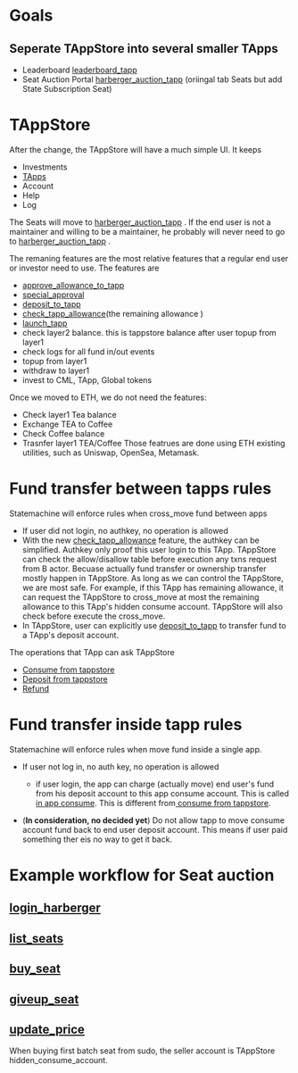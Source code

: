 # Goals

## Seperate TAppStore into several smaller TApps

* Leaderboard [leaderboard_tapp](leaderboard_tapp.md)
* Seat Auction Portal [harberger_auction_tapp](harberger_auction_tapp.md) (oriingal tab Seats but add State Subscription Seat)

# TAppStore

After the change, the TAppStore will have a much simple UI.
It keeps

* Investments
* [TApps](TApps.md)
* Account
* Help
* Log

The Seats will move to [harberger_auction_tapp](harberger_auction_tapp.md) . If the end user is not a maintainer and willing to be a maintainer, he probably will never need to go to [harberger_auction_tapp](harberger_auction_tapp.md) .

The remaning features are the most relative features that a regular end user or investor need to use. The features are

* [approve_allowance_to_tapp](approve_allowance_to_tapp.md)
* [special_approval](special_approval.md)
* [deposit_to_tapp](deposit_to_tapp.md)
* [check_tapp_allowance](check_tapp_allowance.md)(the remaining allowance )
* [launch_tapp](launch_tapp.md)
* check layer2 balance. this is tappstore balance after user topup from layer1
* check logs for all fund in/out events
* topup from layer1
* withdraw to layer1
* invest to CML, TApp, Global tokens

Once we moved to ETH, we do not need the features:

* Check layer1 Tea balance
* Exchange TEA to Coffee
* Check Coffee balance
* Trasnfer layer1 TEA/Coffee
  Those featrues are done using ETH existing utilities, such as Uniswap, OpenSea, Metamask.

# Fund transfer between tapps rules

Statemachine will enforce rules when cross_move fund between apps

* If user did not login, no authkey, no operation is allowed
* With the new [check_tapp_allowance](check_tapp_allowance.md) feature, the authkey can be simplified. Authkey only proof this user login to this TApp. TAppStore can check the allow/disallow table before execution any txns request from B actor. Becuase actually fund transfer or ownership transfer mostly happen in TAppStore. As long as we can control the TAppStore, we are most safe. For example, if this TApp has remaining allowance, it can request the TAppStore to cross_move at most the remaining allowance to this TApp's hidden consume account. TAppStore will also check before execute the cross_move.
* In TAppStore, user can explicitly use [deposit_to_tapp](deposit_to_tapp.md) to transfer fund to a TApp's deposit account. 

The operations that TApp can ask TAppStore

* [ Consume from tappstore](TApp_fund_operations.md#consume-from-tappstore)
* [ Deposit from tappstore](TApp_fund_operations.md#deposit-from-tappstore)
* [ Refund](TApp_fund_operations.md#refund)

# Fund transfer inside tapp rules

Statemachine will enforce rules when move fund inside a single app.

* If user not log in, no auth key, no operation is allowed
  
  * if user login, the app can charge (actually move) end user's fund from his deposit account to this app consume account. This is called [ in app consume](TApp_fund_operations.md#in-app-consume). This is different from[ consume from tappstore](TApp_fund_operations.md#consume-from-tappstore). 
* (**In consideration, no decided yet**) Do not allow tapp to move consume account fund back to end user deposit account. This means if user paid something ther eis no way to get it back. 

# Example workflow for Seat auction

## [login_harberger](login_harberger.md)

## [list_seats](list_seats.md)

## [buy_seat](buy_seat.md)

## [giveup_seat](giveup_seat.md)

## [update_price](update_price.md)

When buying first batch seat from sudo, the seller account is TAppStore hidden_consume_account.

